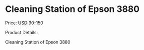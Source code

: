 # Cleaning Station of Epson 3880

Price: USD:90-150

Product Details:

Cleaning Station of Epson 3880